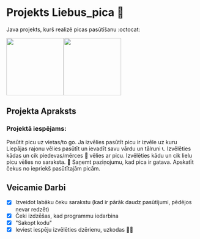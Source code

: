 # Projekts Liebus_pica :pizza:
Java projekts, kurš realizē picas pasūtīšanu :octocat:

<img src="https://cdn-icons-png.flaticon.com/512/1404/1404945.png" width="150" height="150"><img src="https://cdn-icons-png.flaticon.com/512/5974/5974406.png" width="150" height="150">

## Projekta Apraksts

### Projektā iespējams:
Pasūtit picu uz vietas/to go.
Ja izvēlies pasūtīt picu ir izvēle uz kuru Liepājas rajonu vēlies pasūtīt un ievadīt savu vārdu un tālruni :telephone_receiver:.
Izvēlēties kādas un cik piedevas/mērces :tomato: vēlies ar picu.
Izvēlēties kādu un cik lielu picu vēlies no saraksta. :pizza:
Saņemt paziņojumu, kad pica ir gatava. 
Apskatīt čekus no iepriekš pasūtītajām picām.

## Veicamie Darbi
- [x] Izveidot labāku čeku sarakstu (kad ir pārāk daudz pasūtījumi, pēdējos nevar redzēt)
- [x] Čeki izdzēšas, kad programmu iedarbina
- [x] "Sakopt kodu"
- [x] Ieviest iespēju izvēlēties dzērienu, uzkodas :beers::fries:
